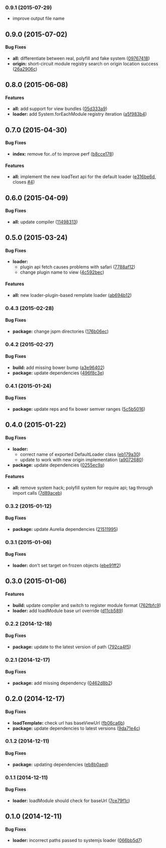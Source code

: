 ### 0.9.1 (2015-07-29)

* improve output file name

## 0.9.0 (2015-07-02)


#### Bug Fixes

* **all:** differentiate between real, polyfill and fake system ([09767418](http://github.com/aurelia/loader-default/commit/09767418d730aac3e772c0de954b18159673ee68))
* **origin:** short-circuit module registry search on origin location success ([26a2906c](http://github.com/aurelia/loader-default/commit/26a2906c18a5163c877bb129eef448fa98430394))


## 0.8.0 (2015-06-08)


#### Features

* **all:** add support for view bundles ([05d333a9](http://github.com/aurelia/loader-default/commit/05d333a94fc6eb9cb6a07da9bdc15a60f961a6d5))
* **loader:** add System.forEachModule registry iteration ([a5f983b4](http://github.com/aurelia/loader-default/commit/a5f983b4da03ba1a1c149c03297ad562f28d3569))


## 0.7.0 (2015-04-30)


#### Bug Fixes

* **index:** remove for..of to improve perf ([b8cce178](http://github.com/aurelia/loader-default/commit/b8cce178a3d745acb1dd66f43507478e49c0ff90))


#### Features

* **all:** implement the new loadText api for the default loader ([e316be6d](http://github.com/aurelia/loader-default/commit/e316be6d1b1eca2d8fe4984280e15a165c2885fe), closes [#4](http://github.com/aurelia/loader-default/issues/4))


## 0.6.0 (2015-04-09)


#### Bug Fixes

* **all:** update compiler ([11498313](http://github.com/aurelia/loader-default/commit/11498313b369c5752f69190ddecfccaaae7ea32b))


## 0.5.0 (2015-03-24)


#### Bug Fixes

* **loader:**
  * plugin api fetch causes problems with safari ([7788af12](http://github.com/aurelia/loader-default/commit/7788af127ce0dd3f34efcf671b9b43fd0c95a8fb))
  * change plugin name to view ([4c592bec](http://github.com/aurelia/loader-default/commit/4c592becc0977de24175c5d63a668d7835bd9877))


#### Features

* **all:** new loader-plugin-based remplate loader ([ab694b12](http://github.com/aurelia/loader-default/commit/ab694b12f53c06402b0f64d4b60ecacef6490e18))


### 0.4.3 (2015-02-28)


#### Bug Fixes

* **package:** change jspm directories ([176b06ec](http://github.com/aurelia/loader-default/commit/176b06eca87da01ace89bc9725697591c4ce15a8))


### 0.4.2 (2015-02-27)


#### Bug Fixes

* **build:** add missing bower bump ([a3e96402](http://github.com/aurelia/loader-default/commit/a3e96402dbdd48da9904fe228c4ddc5b9d32ef97))
* **package:** update dependencies ([496f8c3e](http://github.com/aurelia/loader-default/commit/496f8c3eafa8e519400f825a8697b56056e31669))


### 0.4.1 (2015-01-24)


#### Bug Fixes

* **package:** update reps and fix bower semver ranges ([5c5b5016](http://github.com/aurelia/loader-default/commit/5c5b501676550e0f38dec195af6348bece39e0d1))


## 0.4.0 (2015-01-22)


#### Bug Fixes

* **loader:**
  * correct name of exported DefaultLoader class ([eb179a30](http://github.com/aurelia/loader-default/commit/eb179a3035acee421d5287b021a66c38ebfe2375))
  * update to work with new origin implementation ([a9072680](http://github.com/aurelia/loader-default/commit/a9072680a7ec4e98e9245cf5a8816cba18b96ae9))
* **package:** update dependencies ([0255ec9a](http://github.com/aurelia/loader-default/commit/0255ec9a0220ea0324b806293f2897843298f71b))


#### Features

* **all:** remove system hack; polyfill system for require api; tag through import calls ([7d89aceb](http://github.com/aurelia/loader-default/commit/7d89aceb4775022a6822cb4916d148fda143609a))


### 0.3.2 (2015-01-12)


#### Bug Fixes

* **package:** update Aurelia dependencies ([21511995](http://github.com/aurelia/loader-systemjs/commit/21511995ac06d523417bee3d9b061816479c0120))


### 0.3.1 (2015-01-06)


#### Bug Fixes

* **loader:** don't set target on frozen objects ([ebe91ff2](http://github.com/aurelia/loader-systemjs/commit/ebe91ff2024833c79386d59d0c3a42baad4ddedf))


## 0.3.0 (2015-01-06)


#### Features

* **build:** update compiler and switch to register module format ([762fbfc9](http://github.com/aurelia/loader-systemjs/commit/762fbfc9c463b612d0b286526735da138be90b78))
* **loader:** add loadModule base url override ([d11cb589](http://github.com/aurelia/loader-systemjs/commit/d11cb58926777ec6b5a41c9dcc0a815b6c09e5f5))


### 0.2.2 (2014-12-18)


#### Bug Fixes

* **package:** update to the latest version of path ([792ca4f5](http://github.com/aurelia/loader-systemjs/commit/792ca4f59104401ec52637648553ceb58746a808))


### 0.2.1 (2014-12-17)


#### Bug Fixes

* **package:** add missing dependency ([0462d8b2](http://github.com/aurelia/loader-systemjs/commit/0462d8b2bbd1509181bf1b394a88b85e929a68a1))


## 0.2.0 (2014-12-17)


#### Bug Fixes

* **loadTemplate:** check url has baseViewUrl ([fb06ca6b](http://github.com/aurelia/loader-systemjs/commit/fb06ca6be36d4fb36707e47e1ed35d546aa89557))
* **package:** update dependencies to latest versions ([9da71e4c](http://github.com/aurelia/loader-systemjs/commit/9da71e4c9864138b3ce93bf6c8aa515086dfcfa8))


### 0.1.2 (2014-12-11)


#### Bug Fixes

* **package:** updating dependencies ([eb8b0aed](http://github.com/aurelia/loader-systemjs/commit/eb8b0aed667db21517eb02c26cfd57199cf03325))


### 0.1.1 (2014-12-11)


#### Bug Fixes

* **loader:** loadModule should check for baseUrl ([7ce79f1c](http://github.com/aurelia/loader-systemjs/commit/7ce79f1c2e5a500a487987288c6832547d1a25a1))


## 0.1.0 (2014-12-11)


#### Bug Fixes

* **loader:** incorrect paths passed to systemjs loader ([066bb5d7](http://github.com/aurelia/loader-systemjs/commit/066bb5d7193cc71744e11209636a3f52e4f40009))
